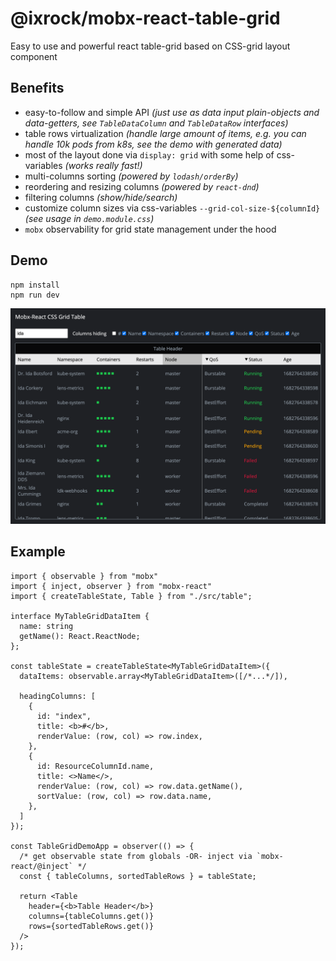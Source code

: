 @ixrock/mobx-react-table-grid
==

Easy to use and powerful react table-grid based on CSS-grid layout component

## Benefits

- easy-to-follow and simple API _(just use as data input plain-objects and data-getters, see `TableDataColumn` and `TableDataRow` interfaces)_
- table rows virtualization _(handle large amount of items, e.g. you can handle 10k pods from k8s, see the demo with generated data)_
- most of the layout done via `display: grid` with some help of css-variables _(works really fast!)_ 
- multi-columns sorting _(powered by `lodash/orderBy`)_ 
- reordering and resizing columns _(powered by `react-dnd`)_ 
- filtering columns _(show/hide/search)_ 
- customize column sizes via css-variables `--grid-col-size-${columnId}` _(see usage in `demo.module.css`)_
- `mobx` observability for grid state management under the hood

## Demo

```
npm install
npm run dev
```

![Screenshot](./public/css-table-grid-demo-screenshot.png)


## Example

```tsx
import { observable } from "mobx"
import { inject, observer } from "mobx-react"
import { createTableState, Table } from "./src/table";

interface MyTableGridDataItem {
  name: string
  getName(): React.ReactNode;
};

const tableState = createTableState<MyTableGridDataItem>({
  dataItems: observable.array<MyTableGridDataItem>([/*...*/]),
  
  headingColumns: [
    {
      id: "index",
      title: <b>#</b>,
      renderValue: (row, col) => row.index,
    },
    {
      id: ResourceColumnId.name,
      title: <>Name</>,
      renderValue: (row, col) => row.data.getName(),
      sortValue: (row, col) => row.data.name,
    },
  ]
});

const TableGridDemoApp = observer(() => {
  /* get observable state from globals -OR- inject via `mobx-react/@inject` */
  const { tableColumns, sortedTableRows } = tableState;

  return <Table
    header={<b>Table Header</b>}
    columns={tableColumns.get()}
    rows={sortedTableRows.get()}
  />
});
```
